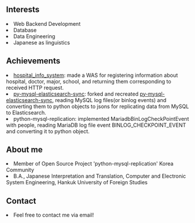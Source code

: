 ## Interests
<li>Web Backend Development</li>
<li>Database</li>
<li>Data Engineering</li>
<li>Japanese as linguistics</li>

## Achievements
<li>
  <a href="https://github.com/jaehyeonpy/hospital_info_system">hospital_info_system</a>: made a WAS for registering information about hospital, doctor, major, school, and returning them corresponding to received HTTP request.
</li>

<li>
  <a href="https://github.com/jaehyeonpy/py-mysql-elasticsearch-sync">py-mysql-elasticsearch-sync</a>: forked and recreated <a href="https://github.com/zhongbiaodev/py-mysql-elasticsearch-sync">py-mysql-elasticsearch-sync</a>, reading MySQL log files(or binlog events) and converting them to python objects to jsons for replicating data from MySQL to Elasticsearch.
</li>

<li>python-mysql-replication: implemented MariadbBinLogCheckPointEvent with people, reading MariaDB log file event BINLOG_CHECKPOINT_EVENT and converting it to python object.</li>

## About me
<li>Member of Open Source Project 'python-mysql-replication' Korea Community</li>
<li>B.A., Japanese Interpretation and Translation, Computer and Electronic System Engineering, Hankuk University of Foreign Studies</li>

## Contact
<li>Feel free to contact me via email!</li>
